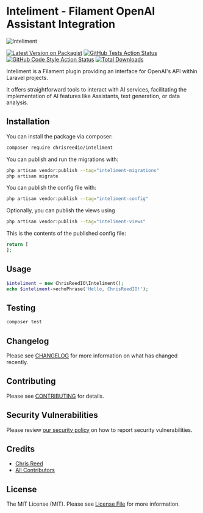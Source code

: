 # Inteliment - Filament OpenAI Assistant Integration

![Inteliment](https://user-images.githubusercontent.com/77644584/282675849-872f76c6-9247-4180-9af7-140fb9c53c33.png)

[![Latest Version on Packagist](https://img.shields.io/packagist/v/chrisreedio/inteliment.svg?style=flat-square)](https://packagist.org/packages/chrisreedio/inteliment)
[![GitHub Tests Action Status](https://img.shields.io/github/actions/workflow/status/chrisreedio/inteliment/run-tests.yml?branch=main&label=tests&style=flat-square)](https://github.com/chrisreedio/inteliment/actions?query=workflow%3Arun-tests+branch%3Amain)
[![GitHub Code Style Action Status](https://img.shields.io/github/actions/workflow/status/chrisreedio/inteliment/fix-php-code-style-issues.yml?branch=main&label=code%20style&style=flat-square)](https://github.com/chrisreedio/inteliment/actions?query=workflow%3A"Fix+PHP+code+style+issues"+branch%3Amain)
[![Total Downloads](https://img.shields.io/packagist/dt/chrisreedio/inteliment.svg?style=flat-square)](https://packagist.org/packages/chrisreedio/inteliment)


Inteliment is a Filament plugin providing an interface for OpenAI's API within Laravel projects.

It offers straightforward tools to interact with AI services, facilitating the implementation of AI features like Assistants, text generation, or data analysis. 

## Installation

You can install the package via composer:

```bash
composer require chrisreedio/inteliment
```

You can publish and run the migrations with:

```bash
php artisan vendor:publish --tag="inteliment-migrations"
php artisan migrate
```

You can publish the config file with:

```bash
php artisan vendor:publish --tag="inteliment-config"
```

Optionally, you can publish the views using

```bash
php artisan vendor:publish --tag="inteliment-views"
```

This is the contents of the published config file:

```php
return [
];
```

## Usage

```php
$inteliment = new ChrisReedIO\Inteliment();
echo $inteliment->echoPhrase('Hello, ChrisReedIO!');
```

## Testing

```bash
composer test
```

## Changelog

Please see [CHANGELOG](CHANGELOG.md) for more information on what has changed recently.

## Contributing

Please see [CONTRIBUTING](.github/CONTRIBUTING.md) for details.

## Security Vulnerabilities

Please review [our security policy](../../security/policy) on how to report security vulnerabilities.

## Credits

- [Chris Reed](https://github.com/chrisreedio)
- [All Contributors](../../contributors)

## License

The MIT License (MIT). Please see [License File](LICENSE.md) for more information.
